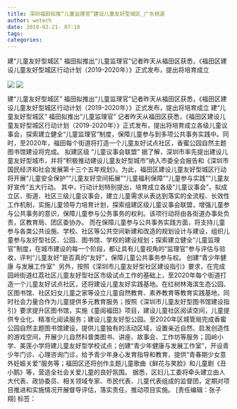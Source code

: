 ```yaml
---
title: 深圳福田拟推“儿童监理官”建设儿童友好型城区_广东频道
author: wetech
date: 2019-02-21- 07:10
tags: 
categories: 
---
```

建“儿童友好型城区” 福田拟推出“儿童监理官”记者昨天从福田区获悉，《福田区建设儿童友好型城区行动计划（2019-2020年）》正式发布，提出将培育成立
<!-- more -->
                
<img align="center" border="0" src="http://p3.ifengimg.com/a/2019_08/527df65bbef5bf4_size77_w400_h266.jpg" />
                
<img align="center" border="0" src="http://p2.ifengimg.com/a/2016/0810/204c433878d5cf9size1_w16_h16.png" />
                
            
建“儿童友好型城区” 福田拟推出“儿童监理官”记者昨天从福田区获悉，《福田区建设儿童友好型城区行动计划（2019-2020年）》正式发布，提出将培育成立
建“儿童友好型城区” 福田拟推出“儿童监理官”
记者昨天从福田区获悉，《福田区建设儿童友好型城区行动计划（2019-2020年）》正式发布，提出将培育成立各级儿童议事会，探索建立健全“儿童监理官”制度，保障儿童参与到多项公共事务实践中。同时，至2020年，福田每个街道将打造一个儿童友好试点社区，香蜜公园自然主题图书馆建设将完成。
拟建区级
“儿童议事会联盟”
据了解，深圳市率先提出建设儿童友好型城市，并将“积极推动建设儿童友好型城市”纳入市委全会报告和《深圳市国民经济和社会发展第十三个五年规划》。为此，福田区建设儿童友好型城区行动将开展“儿童安全保护”“儿童友好空间拓展”“儿童福利保障”“儿童参与实践”“儿童友好宣传”五大行动。
其中，行动计划特别提出，培育成立各级“儿童议事会”，拟成立区、街道、社区三级儿童议事会，建立儿童需求从表达到落实的全流程、长效性工作机制，实施儿童领导力培育计划，探索组建区级儿童议事会联盟，增强儿童参与公共事务的意识，保障儿童参与公务事务的权利。该项行动将由各街道办事处负责，区教育局、团区委协办。
而在保障儿童参与公共事务实践方面，将支持儿童参与各类公共设施、学校、社区等公共空间新建和改造的规划设计与建设，组织儿童参与友好型社区、公园、图书馆、学校的建设规划；探索建立健全“儿童监理官”制度，在城市建设的每一个阶段，都让具有儿童视角的“监理官”参与评估与验收，评判“儿童友好”是否真的“友好”，保障儿童公共事务参与权。
创建“青少年健康
与发展工作室” 
另外，按照《深圳市儿童友好型社区建设指引》要求，在完成园岭街道红荔社区儿童友好型社区市级试点工作的基础上，至2020年每个街道打造一个儿童友好试点社区，还将建设儿童友好实践基地。在红树林海滨生态公园、区图书馆、社区妇女儿童之家等设立儿童自然教育、素养教育等教育实践基地，同时社会力量合作为儿童提供多元教育服务；按照《深圳市儿童友好型图书馆建设指引》要求提升区图书馆，实施《童阅福田》项目，建设儿童社区阅读空间，儿童提供专业化、精准化阅读服务；建设儿童友好型公园。至2020年区城管局完成香蜜公园自然主题图书馆建设，提供儿童独有的活动区域，设置亲近自然、启发创造性的游戏空间，开展少儿自然科普类图书、讲座、故事会、工作坊等服务；园岭小学、美莲小学将建儿童友好型学校试点；创建“青少年健康与发展工作室”，开设青少年门诊、心理咨询门诊，给予青少年身心发育指导和教育，提供“青春期少女意外妊娠关爱”服务等；福田区还将创作主题儿童歌曲《鲜花与笑脸》和儿童剧《丑小鹅》等，营造全社会关爱儿童的良好氛围。
据悉，区妇儿工委将牵头建立由人大代表、政协委员、相关领域专家、市民代表、儿童代表组成的监督团，定期对项目推进和实施情况开展督导评估，落实责任，推动项目实施。
[责任编辑：张子翔]
标签：
 
             
